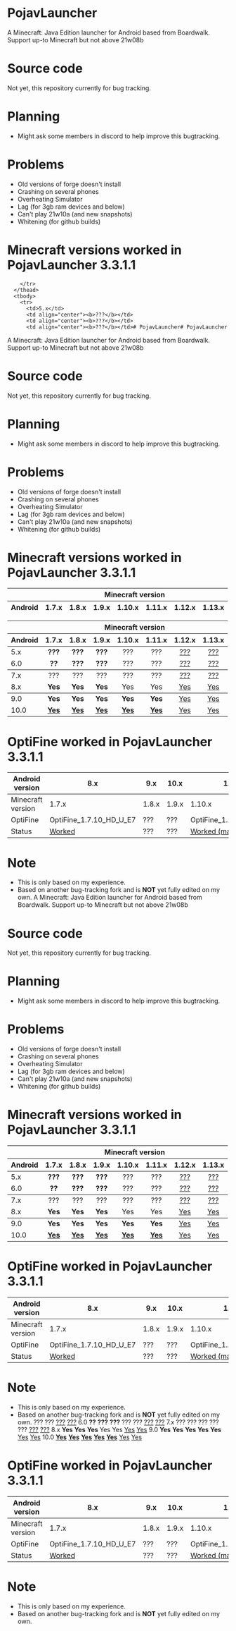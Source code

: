 # PojavLauncher
A Minecraft: Java Edition launcher for Android based from Boardwalk. Support up-to Minecraft but not above 21w08b

# Source code
Not yet, this repository currently for bug tracking.

# Planning
- Might ask some members in discord to help improve this bugtracking.

# Problems
- Old versions of forge doesn't install
- Crashing on several phones
- Overheating Simulator
- Lag (for 3gb ram devices and below)
- Can't play 21w10a (and new snapshots)
- Whitening (for github builds)



# Minecraft versions worked in PojavLauncher 3.3.1.1

<table>
	  <thead>
		<tr>
		  <th></th>
		  <th align="center" colspan="7">Minecraft version</th>
		</tr>
		<tr>
		  <th>Android</th>
		  <th align="center">1.7.x</th>
		  <th align="center">1.8.x</th>
		  <th align="center">1.9.x</th>
		  <th align="center">1.10.x</th>
		  <th align="center">1.11.x</th>
		  <th align="center">1.12.x</th>
		  <th align="center">1.13.x</th>
			
		</tr>
	  </thead>
	  <tbody>
		<tr>
		  <td>5.x</td>
		  <td align="center"><b>???</b></td>
		  <td align="center"><b>???</b></td>
		  <td align="center"><b>???</b></td># PojavLauncher# PojavLauncher
A Minecraft: Java Edition launcher for Android based from Boardwalk. Support up-to Minecraft but not above 21w08b

# Source code
Not yet, this repository currently for bug tracking.

# Planning
- Might ask some members in discord to help improve this bugtracking.

# Problems
- Old versions of forge doesn't install
- Crashing on several phones
- Overheating Simulator
- Lag (for 3gb ram devices and below)
- Can't play 21w10a (and new snapshots)
- Whitening (for github builds)



# Minecraft versions worked in PojavLauncher 3.3.1.1

<table>
	  <thead>
		<tr>
		  <th></th>
		  <th align="center" colspan="11">Minecraft version</th>
		</tr>
		<tr>
		  <th>Android</th>
		  <th align="center">1.7.x</th>
		  <th align="center">1.8.x</th>
		  <th align="center">1.9.x</th>
		  <th align="center">1.10.x</th>
		  <th align="center">1.11.x</th>
		  <th align="center">1.12.x</th>
		  <th align="center">1.13.x</th>
		</tr>
	  </thead>
	  <tbody>
		<tr>
		  <td>5.x</td>
		  <td align="center"><b>???</b></td>
		  <td align="center"><b>???</b></td>
		  <td align="center"><b>???</b></td>
		  <td align="center">???</td>
		  <td align="center">???</td>
		  <td align="center"><a href="https://stackoverflow.com/a/57861173">???</a></td>
		  <td align="center"><a href="https://stackoverflow.com/a/57861173">???</a></td>
		</tr>
		<tr>
		  <td>6.0</td>
		  <td align="center"><b>??</b></td>
		  <td align="center"><b>???</b></td>
		  <td align="center"><b>???</b></td>
		  <td align="center">???</td>
		  <td align="center">???</td>
		  <td align="center"><a href="https://stackoverflow.com/a/57861173">???</a></td>
		  <td align="center"><a href="https://stackoverflow.com/a/57861173">???</a></td>
		</tr>
	  </tbody>
	  <tbody>
		<tr>
		  <td>7.x</td>
		  <td align="center">???</td>
		  <td align="center">???</td>
		  <td align="center">???</td>
		  <td align="center">???</td>
		  <td align="center">???</td>
		  <td align="center"><a href="https://stackoverflow.com/a/57861173">???</a></td>
		  <td align="center"><a href="https://stackoverflow.com/a/57861173">???</a></td>
		</tr>
		<tr>
		  <td>8.x</td>
		  <td align="center"><b>Yes</b></td>
		  <td align="center"><b>Yes</b></td>
		  <td align="center"><b>Yes</b></td>
		  <td align="center">Yes</td>
		  <td align="center">Yes</td>
		  <td align="center"><a href="https://stackoverflow.com/a/57861173">Yes</a></td>
		  <td align="center"><a href="https://stackoverflow.com/a/57861173">Yes</a></td>
		</tr>
	  </tbody>
	  <tbody>
		<tr>
		  <td>9.0</td>
		  <td align="center"><b>Yes</b></td>
		  <td align="center"><b>Yes</b></td>
		  <td align="center"><b>Yes</b></td>
		  <td align="center"><b>Yes</b></td>
		  <td align="center"><b>Yes</b></td>
		  <td align="center"><a href="https://stackoverflow.com/a/57861173">Yes</a></td>
		  <td align="center"><a href="https://stackoverflow.com/a/57861173">Yes</a></td>
		</tr>
		<tr>
		  <td>10.0</td>
		  <td align="center"><a href="https://github.com/khanhduytran0/PojavLauncher/issues/7#issue-586928527"><b>Yes</b></a></td>
		  <td align="center"><a href="https://github.com/khanhduytran0/PojavLauncher/issues/7#issue-586928527"><b>Yes</b></a></td>
		  <td align="center"><a href="https://github.com/khanhduytran0/PojavLauncher/issues/7#issue-586928527"><b>Yes</b></a></td>
		  <td align="center"><a href="https://github.com/khanhduytran0/PojavLauncher/issues/7#issue-586928527"><b>Yes</b></a></td>
		  <td align="center"><a href="https://github.com/khanhduytran0/PojavLauncher/issues/7#issue-586928527"><b>Yes</b></a></td>
		  <td align="center"><a href="https://stackoverflow.com/a/57861173">Yes</a></td>
		  <td align="center"><a href="https://stackoverflow.com/a/57861173">Yes</a></td>
		</tr>
	  </tbody>
	</table>


# OptiFine worked in PojavLauncher 3.3.1.1
|Android version  |  8.x |9.x|10.x|11.x|???|???|
|-----------------|------|---|---|-----|-----|-----|
|Minecraft version|1.7.x|1.8.x|1.9.x| 1.10.x| 1.11.x|1.12.x
|OptiFine         |OptiFine_1.7.10_HD_U_E7|???|???|OptiFine_1.11_HD_U_H5|OptiFine_1.11_HD_U_F5|???|
|Status           |[Worked](https://youtu.be/In_EPebQG7Q)|???|???|[Worked (manually)](https://youtu.be/TJeJcPFgzcI)|[Worked (with 1 hack)](https://youtu.be/eIawM9UmQ88)

# Note
- This is only based on my experience.
- Based on another bug-tracking fork and is **NOT** yet fully edited on my own.
A Minecraft: Java Edition launcher for Android based from Boardwalk. Support up-to Minecraft but not above 21w08b

# Source code
Not yet, this repository currently for bug tracking.

# Planning
- Might ask some members in discord to help improve this bugtracking.

# Problems
- Old versions of forge doesn't install
- Crashing on several phones
- Overheating Simulator
- Lag (for 3gb ram devices and below)
- Can't play 21w10a (and new snapshots)
- Whitening (for github builds)



# Minecraft versions worked in PojavLauncher 3.3.1.1

<table>
	  <thead>
		<tr>
		  <th></th>
		  <th align="center" colspan="11">Minecraft version</th>
		</tr>
		<tr>
		  <th>Android</th>
		  <th align="center">1.7.x</th>
		  <th align="center">1.8.x</th>
		  <th align="center">1.9.x</th>
		  <th align="center">1.10.x</th>
		  <th align="center">1.11.x</th>
		  <th align="center">1.12.x</th>
		  <th align="center">1.13.x</th>
		</tr>
	  </thead>
	  <tbody>
		<tr>
		  <td>5.x</td>
		  <td align="center"><b>???</b></td>
		  <td align="center"><b>???</b></td>
		  <td align="center"><b>???</b></td>
		  <td align="center">???</td>
		  <td align="center">???</td>
		  <td align="center"><a href="https://stackoverflow.com/a/57861173">???</a></td>
		  <td align="center"><a href="https://stackoverflow.com/a/57861173">???</a></td>
		</tr>
		<tr>
		  <td>6.0</td>
		  <td align="center"><b>??</b></td>
		  <td align="center"><b>???</b></td>
		  <td align="center"><b>???</b></td>
		  <td align="center">???</td>
		  <td align="center">???</td>
		  <td align="center"><a href="https://stackoverflow.com/a/57861173">???</a></td>
		  <td align="center"><a href="https://stackoverflow.com/a/57861173">???</a></td>
		</tr>
	  </tbody>
	  <tbody>
		<tr>
		  <td>7.x</td>
		  <td align="center">???</td>
		  <td align="center">???</td>
		  <td align="center">???</td>
		  <td align="center">???</td>
		  <td align="center">???</td>
		  <td align="center"><a href="https://stackoverflow.com/a/57861173">???</a></td>
		  <td align="center"><a href="https://stackoverflow.com/a/57861173">???</a></td>
		</tr>
		<tr>
		  <td>8.x</td>
		  <td align="center"><b>Yes</b></td>
		  <td align="center"><b>Yes</b></td>
		  <td align="center"><b>Yes</b></td>
		  <td align="center">Yes</td>
		  <td align="center">Yes</td>
		  <td align="center"><a href="https://stackoverflow.com/a/57861173">Yes</a></td>
		  <td align="center"><a href="https://stackoverflow.com/a/57861173">Yes</a></td>
		</tr>
	  </tbody>
	  <tbody>
		<tr>
		  <td>9.0</td>
		  <td align="center"><b>Yes</b></td>
		  <td align="center"><b>Yes</b></td>
		  <td align="center"><b>Yes</b></td>
		  <td align="center"><b>Yes</b></td>
		  <td align="center"><b>Yes</b></td>
		  <td align="center"><a href="https://stackoverflow.com/a/57861173">Yes</a></td>
		  <td align="center"><a href="https://stackoverflow.com/a/57861173">Yes</a></td>
		</tr>
		<tr>
		  <td>10.0</td>
		  <td align="center"><a href="https://github.com/khanhduytran0/PojavLauncher/issues/7#issue-586928527"><b>Yes</b></a></td>
		  <td align="center"><a href="https://github.com/khanhduytran0/PojavLauncher/issues/7#issue-586928527"><b>Yes</b></a></td>
		  <td align="center"><a href="https://github.com/khanhduytran0/PojavLauncher/issues/7#issue-586928527"><b>Yes</b></a></td>
		  <td align="center"><a href="https://github.com/khanhduytran0/PojavLauncher/issues/7#issue-586928527"><b>Yes</b></a></td>
		  <td align="center"><a href="https://github.com/khanhduytran0/PojavLauncher/issues/7#issue-586928527"><b>Yes</b></a></td>
		  <td align="center"><a href="https://stackoverflow.com/a/57861173">Yes</a></td>
		  <td align="center"><a href="https://stackoverflow.com/a/57861173">Yes</a></td>
		</tr>
	  </tbody>
	</table>


# OptiFine worked in PojavLauncher 3.3.1.1
|Android version  |  8.x |9.x|10.x|11.x|???|???|
|-----------------|------|---|---|-----|-----|-----|
|Minecraft version|1.7.x|1.8.x|1.9.x| 1.10.x| 1.11.x|1.12.x
|OptiFine         |OptiFine_1.7.10_HD_U_E7|???|???|OptiFine_1.11_HD_U_H5|OptiFine_1.11_HD_U_F5|???|
|Status           |[Worked](https://youtu.be/In_EPebQG7Q)|???|???|[Worked (manually)](https://youtu.be/TJeJcPFgzcI)|[Worked (with 1 hack)](https://youtu.be/eIawM9UmQ88)

# Note
- This is only based on my experience.
- Based on another bug-tracking fork and is **NOT** yet fully edited on my own.
		  <td align="center">???</td>
		  <td align="center">???</td>
		  <td align="center"><a href="https://stackoverflow.com/a/57861173">???</a></td>
		  <td align="center"><a href="https://stackoverflow.com/a/57861173">???</a></td>
		</tr>
		<tr>
		  <td>6.0</td>
		  <td align="center"><b>??</b></td>
		  <td align="center"><b>???</b></td>
		  <td align="center"><b>???</b></td>
		  <td align="center">???</td>
		  <td align="center">???</td>
		  <td align="center"><a href="https://stackoverflow.com/a/57861173">???</a></td>
		  <td align="center"><a href="https://stackoverflow.com/a/57861173">???</a></td>
		</tr>
	  </tbody>
	  <tbody>
		<tr>
		  <td>7.x</td>
		  <td align="center">???</td>
		  <td align="center">???</td>
		  <td align="center">???</td>
		  <td align="center">???</td>
		  <td align="center">???</td>
		  <td align="center"><a href="https://stackoverflow.com/a/57861173">???</a></td>
		  <td align="center"><a href="https://stackoverflow.com/a/57861173">???</a></td>
		</tr>
		<tr>
		  <td>8.x</td>
		  <td align="center"><b>Yes</b></td>
		  <td align="center"><b>Yes</b></td>
		  <td align="center"><b>Yes</b></td>
		  <td align="center">Yes</td>
		  <td align="center">Yes</td>
		  <td align="center"><a href="https://stackoverflow.com/a/57861173">Yes</a></td>
		  <td align="center"><a href="https://stackoverflow.com/a/57861173">Yes</a></td>
		</tr>
	  </tbody>
	  <tbody>
		<tr>
		  <td>9.0</td>
		  <td align="center"><b>Yes</b></td>
		  <td align="center"><b>Yes</b></td>
		  <td align="center"><b>Yes</b></td>
		  <td align="center"><b>Yes</b></td>
		  <td align="center"><b>Yes</b></td>
		  <td align="center"><a href="https://stackoverflow.com/a/57861173">Yes</a></td>
		  <td align="center"><a href="https://stackoverflow.com/a/57861173">Yes</a></td>
		</tr>
		<tr>
		  <td>10.0</td>
		  <td align="center"><a href="https://github.com/khanhduytran0/PojavLauncher/issues/7#issue-586928527"><b>Yes</b></a></td>
		  <td align="center"><a href="https://github.com/khanhduytran0/PojavLauncher/issues/7#issue-586928527"><b>Yes</b></a></td>
		  <td align="center"><a href="https://github.com/khanhduytran0/PojavLauncher/issues/7#issue-586928527"><b>Yes</b></a></td>
		  <td align="center"><a href="https://github.com/khanhduytran0/PojavLauncher/issues/7#issue-586928527"><b>Yes</b></a></td>
		  <td align="center"><a href="https://github.com/khanhduytran0/PojavLauncher/issues/7#issue-586928527"><b>Yes</b></a></td>
		  <td align="center"><a href="https://stackoverflow.com/a/57861173">Yes</a></td>
		  <td align="center"><a href="https://stackoverflow.com/a/57861173">Yes</a></td>
		</tr>
	  </tbody>
	</table>


# OptiFine worked in PojavLauncher 3.3.1.1
|Android version  |  8.x |9.x|10.x|11.x|???|???|
|-----------------|------|---|---|-----|-----|-----|
|Minecraft version|1.7.x|1.8.x|1.9.x| 1.10.x| 1.11.x|1.12.x
|OptiFine         |OptiFine_1.7.10_HD_U_E7|???|???|OptiFine_1.11_HD_U_H5|OptiFine_1.11_HD_U_F5|???|
|Status           |[Worked](https://youtu.be/In_EPebQG7Q)|???|???|[Worked (manually)](https://youtu.be/TJeJcPFgzcI)|[Worked (with 1 hack)](https://youtu.be/eIawM9UmQ88)

# Note
- This is only based on my experience.
- Based on another bug-tracking fork and is **NOT** yet fully edited on my own.
